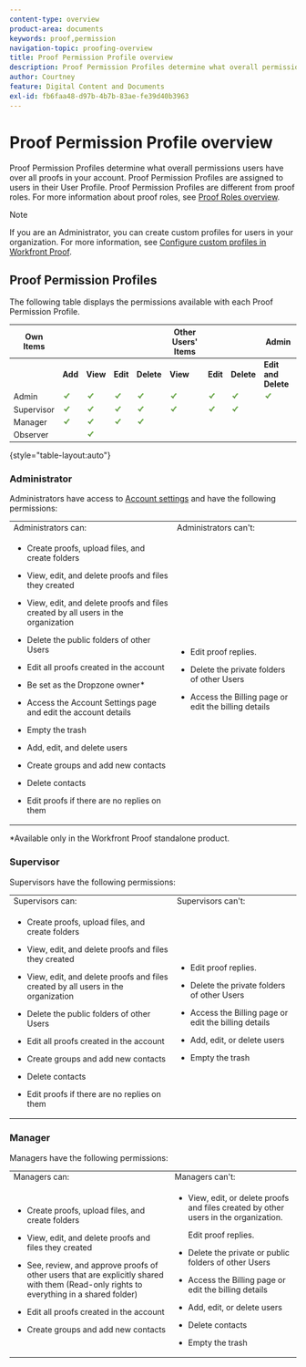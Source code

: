 ```yaml
---
content-type: overview
product-area: documents
keywords: proof,permission
navigation-topic: proofing-overview
title: Proof Permission Profile overview
description: Proof Permission Profiles determine what overall permissions users have over all proofs in your account. Proof Permission Profiles are assigned to users in their User Profile. Proof Permission Profiles are different from proof roles. For more information about proof roles, see Proof Roles overview.
author: Courtney
feature: Digital Content and Documents
exl-id: fb6faa48-d97b-4b7b-83ae-fe39d40b3963
---
```

# Proof Permission Profile overview

Proof Permission Profiles determine what overall permissions users have over all proofs in your account. Proof Permission Profiles are assigned to users in their User Profile. Proof Permission Profiles are different from proof roles. For more information about proof roles, see [Proof Roles overview](../../../review-and-approve-work/proofing/proofing-overview/proof-roles.md).

>[!NOTE]
>
>If you are an Administrator, you can create custom profiles for users in your organization. For more information, see [Configure custom profiles in Workfront Proof](../../../workfront-proof/wp-acct-admin/account-settings/configure-custom-profiles.md).

<!--
<p data-mc-conditions="QuicksilverOrClassic.Draft mode">Consider the following about roles and permissions:</p>
-->

<!--
<ul data-mc-conditions="QuicksilverOrClassic.Draft mode">
<li> <p>Assigned profile permissions relate only to the users and items in your own account. The exception is in the case of Satellite accounts, where the Administrator and Billing Administrator for the main (hub) accounts can access and manage the&nbsp;account settings&nbsp;and billing of those accounts from the hub account level.</p> </li>
<li> <p>Billing Administrators and Administrators can delete users. This can only be done in&nbsp;Account settings.</p> </li>
<li>When Billing Administrators and Administrators view proofs that are owned by other users in their account, they view them with the role of a Reviewer.</li>
<li>Using the Read Only role, Billing Administrators and Administrators can access proofs in folders shared with them or in folders created by them.&nbsp;</li>
</ul>
-->

## Proof Permission Profiles

The following table displays the permissions available with each Proof Permission Profile.

| **Own Items** | | | | | **Other Users' Items** | | | **Admin** |
|---|---|---|---|---|---|---|---|---|
| &nbsp; |**Add** |**View** |**Edit** |**Delete** |**View** |**Edit** |**Delete** |**Edit and Delete** |
| Admin | ![](assets/cleaner2.png)| ![](assets/cleaner2.png)| ![](assets/cleaner2.png)| ![](assets/cleaner2.png)| ![](assets/cleaner2.png)| ![](assets/cleaner2.png)| ![](assets/cleaner2.png)| ![](assets/cleaner2.png)| |
| Supervisor | ![](assets/cleaner2.png)| ![](assets/cleaner2.png)| ![](assets/cleaner2.png)| ![](assets/cleaner2.png)| ![](assets/cleaner2.png)| ![](assets/cleaner2.png)| ![](assets/cleaner2.png)|&nbsp; |&nbsp; |
| Manager | ![](assets/cleaner2.png)| ![](assets/cleaner2.png)| ![](assets/cleaner2.png)| ![](assets/cleaner2.png)|&nbsp; |&nbsp; |&nbsp; |&nbsp; |&nbsp; |
| Observer |&nbsp; | ![](assets/cleaner2.png)|&nbsp; |&nbsp; |&nbsp; |&nbsp; |&nbsp; |&nbsp; |&nbsp; |

{style="table-layout:auto"}

### Administrator

Administrators have access to [Account settings](https://support.workfront.com/hc/en-us/sections/115000912147-Account-Settings) and have the following permissions:

<table style="table-layout:auto"> 
 <col> 
 <col> 
 <tbody> 
  <tr> 
   <td>Administrators can:</td> 
   <td>Administrators can't:</td> 
  </tr> 
  <tr> 
   <td> 
    <ul> 
     <li> <p>Create proofs, upload files, and create folders</p> </li> 
     <li> <p>View, edit, and delete proofs and files they created</p> </li> 
     <li> <p>View, edit, and delete proofs and files created by all users in the organization</p> </li> 
     <li> <p>Delete the public&nbsp;folders of other Users</p> </li> 
     <li> <p>Edit all proofs created in the account</p> </li> 
     <li> <p>Be set as the Dropzone owner*</p> </li> 
     <li> <p>Access the&nbsp;Account Settings page and edit the account details</p> </li> 
     <li> <p>Empty the&nbsp;trash</p> </li> 
     <li> <p>Add, edit, and delete users</p> </li> 
     <li> <p>Create groups and add new contacts</p> </li> 
     <li> <p>Delete contacts</p> </li> 
     <li> <p>Edit proofs&nbsp;if there are no replies on them</p> </li> 
    </ul> </td> 
   <td> 
    <ul> 
     <li> <p>Edit proof replies.</p> </li> 
     <li> <p>Delete the private&nbsp;folders of other Users</p> </li> 
     <li> <p>Access the&nbsp;Billing page or edit the billing details</p> </li> 
    </ul> </td> 
  </tr> 
 </tbody> 
</table>

&#42;Available only in the Workfront Proof standalone product.

### Supervisor

Supervisors have the following permissions:

<table style="table-layout:auto"> 
 <col> 
 <col> 
 <tbody> 
  <tr> 
   <td>Supervisors can:</td> 
   <td>Supervisors can't:</td> 
  </tr> 
  <tr> 
   <td> 
    <ul> 
     <li> <p>Create proofs, upload files, and create folders</p> </li> 
     <li> <p>View, edit, and delete proofs and files they created</p> </li> 
     <li> <p>View, edit, and delete proofs and files created by all users in the organization</p> </li> 
     <li> <p>Delete the public&nbsp;folders of other Users</p> </li> 
     <li> <p>Edit all proofs created in the account</p> </li> 
     <li> <p>Create groups and add new contacts</p> </li> 
     <li> <p>Delete contacts</p> </li> 
     <li> <p>Edit proofs&nbsp;if there are no replies on them</p> </li> 
    </ul> </td> 
   <td> 
    <ul> 
     <li> <p>Edit proof replies.</p> </li> 
     <li> <p>Delete the private&nbsp;folders of other Users</p> </li> 
     <li> <p>Access the&nbsp;Billing page or edit the billing details</p> </li> 
     <li> <p>Add, edit, or delete users</p> </li> 
     <li> <p>Empty the&nbsp;trash</p> </li> 
    </ul> </td> 
  </tr> 
 </tbody> 
</table>

### Manager

Managers have the following permissions:

<table style="table-layout:auto"> 
 <col> 
 <col> 
 <tbody> 
  <tr> 
   <td>Managers can:</td> 
   <td>Managers can't:</td> 
  </tr> 
  <tr> 
   <td> 
    <ul> 
     <li> <p>Create proofs, upload files, and create folders</p> </li> 
     <li> <p>View, edit, and delete proofs and files they created</p> </li> 
     <li> <p>See, review, and approve proofs of other users that are explicitly shared with them (Read-only rights to everything in a shared folder)</p> </li> 
     <li> <p>Edit all proofs created in the account</p> </li> 
     <li> <p>Create groups and add new contacts</p> </li> 
    </ul> </td> 
   <td> 
    <ul> 
     <li> <p>View, edit, or delete proofs and files created by other users in the organization.&nbsp;</p> <p>Edit proof replies.</p> </li> 
     <li> <p>Delete the private&nbsp;or public folders of other Users</p> </li> 
     <li> <p>Access the&nbsp;Billing page or edit the billing details</p> </li> 
     <li> <p>Add, edit, or delete users</p> </li> 
     <li> <p> Delete contacts</p> </li> 
     <li> <p>Empty the&nbsp;trash</p> </li> 
    </ul> </td> 
  </tr> 
 </tbody> 
</table>

<!--
<h3 data-mc-conditions="QuicksilverOrClassic.Draft mode">Observer</h3>
-->

<!--
<p data-mc-conditions="QuicksilverOrClassic.Draft mode">Observers have the following permissions:</p>
-->

<!--
<p data-mc-conditions="QuicksilverOrClassic.Draft mode"> <img src="assets/cleaner2.png">Can see, review, and approve proofs of other users that are explicitly shared with them (Read-only&nbsp;rights to everything in a shared folder). For more information, see <a href="../../../workfront-proof/wp-work-proofsfiles/share-proofs-and-files/manage-proof-roles.md" class="MCXref xref">Manage Proof Roles in Workfront Proof</a>.</p>
-->

<!--
<p data-mc-conditions="QuicksilverOrClassic.Draft mode"> <img src="assets/cleaner2.png">Can view files that are explicitly shared with them.&nbsp;</p>
-->

<!--
<p data-mc-conditions="QuicksilverOrClassic.Draft mode"> <img src="assets/no2.png">Cannot&nbsp;create proofs, upload files, and create folders. For more information, see <a href="../../../workfront-proof/wp-work-proofsfiles/create-proofs-and-files/upload-files-web-content.md" class="MCXref xref">Upload Files and Web Content to Workfront Proof</a>.</p>
-->

<!--
<p data-mc-conditions="QuicksilverOrClassic.Draft mode"> <img src="assets/no2.png">Cannot view, edit, or delete proofs and files created by other users in the organization.</p>
-->

<!--
<p data-mc-conditions="QuicksilverOrClassic.Draft mode"> <img src="assets/no2.png">Cannot edit proofs&nbsp;or replies.</p>
-->

<!--
<p data-mc-conditions="QuicksilverOrClassic.Draft mode"> <img src="assets/no2.png">Cannot delete any items created in the organization.</p>
-->

<!--
<p data-mc-conditions="QuicksilverOrClassic.Draft mode"> <img src="assets/no2.png">Cannot access&nbsp;the Billing page or Account settings. For more information, see <a href="../../../workfront-proof/wp-billingsettings/manage-your-billing/wp-billing-page.md" class="MCXref xref">The Workfront Proof Billing Page</a>&nbsp;and&nbsp;<a href="../../../workfront-proof/wp-acct-admin/account-settings/account-settings.md" class="MCXref xref">Account settings in Workfront Proof</a>.</p>
-->

<!--
<p data-mc-conditions="QuicksilverOrClassic.Draft mode"> <img src="assets/no2.png">Cannot be set as the Dropzone owner. For more information, see <a href="../../../workfront-proof/wp-acct-admin/account-settings/configure-dropzone-in-wp.md" class="MCXref xref">Configure the dropzone in Workfront Proof</a>.</p>
-->

<!--
<p data-mc-conditions="QuicksilverOrClassic.Draft mode"> <img src="assets/no2.png">Cannot empty the&nbsp;trash. For more information, see <a href="../../../workfront-proof/wp-work-proofsfiles/manage-your-work/restore-and-empty-trash.md" class="MCXref xref">Restore and Empty the Trash in Workfront Proof</a>.</p>
-->

<!--
<p data-mc-conditions="QuicksilverOrClassic.Draft mode"> <img src="assets/no2.png">Cannot add, edit, or delete users.&nbsp;</p>
-->

<!--
<p data-mc-conditions="QuicksilverOrClassic.Draft mode"> <img src="assets/no2.png">Cannot create groups or add new contacts.&nbsp;</p>
-->

<!--
<p data-mc-conditions="QuicksilverOrClassic.Draft mode"> <img src="assets/no2.png">Cannot delete contacts.&nbsp;</p>
-->


><!--
><p data-mc-conditions="QuicksilverOrClassic.Draft mode">Menus and functions available to Observers are limited.&nbsp;</p>>
>-->
>  <!--
>  <li data-mc-conditions="QuicksilverOrClassic.Draft mode">Observers do not see the Header menu or the green New menu in their Dashboard</li>>
>  -->
>  <!--
>  <li data-mc-conditions="QuicksilverOrClassic.Draft mode">Observers do not see the following links in their Settings:&nbsp;Account settings,&nbsp;Billing </li>>
>  -->

<!--
<h3 data-mc-conditions="QuicksilverOrClassic.Draft mode">Guest</h3>
-->

<!--
<p data-mc-conditions="QuicksilverOrClassic.Draft mode">The Guest profile is used to give access to proofs for reviewers who do not have their own Workfront Proof account. Guests can access proofs shared with them directly via their personal email notifications.</p>
-->

<!--
<p data-mc-conditions="QuicksilverOrClassic.Draft mode"> <img src="assets/cleaner2.png">Can view, review, and approve proofs that are explicitly shared with them.</p>
-->

<!--
<p data-mc-conditions="QuicksilverOrClassic.Draft mode"> <img src="assets/cleaner2.png">Can view files that are explicitly shared with them.</p>
-->

<!--
<p data-mc-conditions="QuicksilverOrClassic.Draft mode"> <img src="assets/no2.png">Cannot access the Dashboard.</p>
-->

<!--
<p data-mc-conditions="QuicksilverOrClassic.Draft mode"> <img src="assets/no2.png">Cannot have folders shared with them. For more information, see <a href="../../../workfront-proof/wp-work-proofsfiles/organize-your-work/manage-folders.md" class="MCXref xref">Manage Folders in Workfront Proof</a>.</p>
-->

<!--
<p data-mc-conditions="QuicksilverOrClassic.Draft mode"> <img src="assets/no2.png">Cannot be added as Authors or Moderators to the proofs. For more information, see <a href="../../../workfront-proof/wp-work-proofsfiles/share-proofs-and-files/manage-proof-roles.md" class="MCXref xref">Manage Proof Roles in Workfront Proof</a>.</p>
-->

<!--
<note type="note">
&nbsp;Guests are not Workfront Proof users, so they cannot see all the proofs shared with them in their own Dashboard.
</note>
-->
